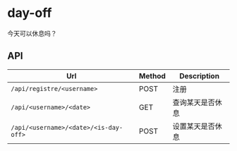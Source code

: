 # day-off

今天可以休息吗？

## API

| Url | Method | Description |
| --- | --- | --- |
| `/api/registre/<username>` | POST | 注册 |
| `/api/<username>/<date>` | GET | 查询某天是否休息 |
| `/api/<username>/<date>/<is-day-off>` | POST | 设置某天是否休息 |
